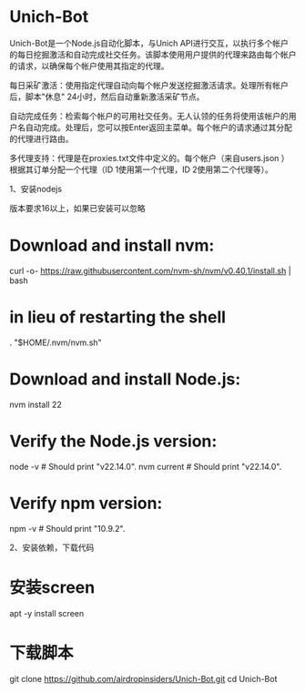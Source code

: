 # Unich-Bot
Unich-Bot是一个Node.js自动化脚本，与Unich API进行交互，以执行多个帐户的每日挖掘激活和自动完成社交任务。该脚本使用用户提供的代理来路由每个帐户的请求，以确保每个帐户使用其指定的代理。

   每日采矿激活：使用指定代理自动向每个帐户发送挖掘激活请求。处理所有帐户后，脚本"休息" 24小时，然后自动重新激活采矿节点。

   自动完成任务：检索每个帐户的可用社交任务。无人认领的任务将使用该帐户的用户名自动完成。处理后，您可以按Enter返回主菜单。每个帐户的请求通过其分配的代理进行路由。

   多代理支持：代理是在proxies.txt文件中定义的。每个帐户（来自users.json ）根据其订单分配一个代理（ID 1使用第一个代理，ID 2使用第二个代理等）。

1、安装nodejs

版本要求16以上，如果已安装可以忽略

# Download and install nvm:
curl -o- https://raw.githubusercontent.com/nvm-sh/nvm/v0.40.1/install.sh | bash
# in lieu of restarting the shell
\. "$HOME/.nvm/nvm.sh"
# Download and install Node.js:
nvm install 22
# Verify the Node.js version:
node -v # Should print "v22.14.0".
nvm current # Should print "v22.14.0".
# Verify npm version:
npm -v # Should print "10.9.2".

2、安装依赖，下载代码

  # 安装screen
  apt -y install screen
  # 下载脚本
  git clone https://github.com/airdropinsiders/Unich-Bot.git
  cd Unich-Bot

